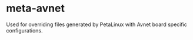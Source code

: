 # meta-avnet
Used for overriding files generated by PetaLinux with Avnet board specific configurations.
